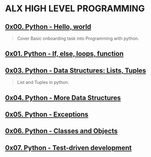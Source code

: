 # ALX HIGH LEVEL PROGRAMMING

## [0x00. Python - Hello, world](./0x00-python-hello_world/README.md)
> Cover Basic onboarding task into Programming with python.

## [0x01. Python - If, else, loops, function](./0x01-python-if_else_loops_functions/README.md)
>

## [0x03. Python - Data Structures: Lists, Tuples](./0x03-python-data_structures/README.md)
> List and Tuples in python.

## [0x04. Python - More Data Structures](./0x04-python-more_data_structures/README.md)
>

## [0x05. Python - Exceptions](./0x05-python-exceptions/README.md)
>

## [0x06. Python - Classes and Objects](./0x06-python-classes/README.md)
>

## [0x07. Python - Test-driven development](./0x07-python-test_driven_development/README.md)